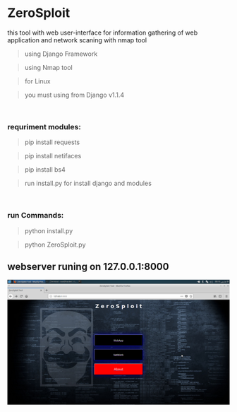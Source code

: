 # ZeroSploit
this tool with web user-interface for information gathering of web application and network scaning with nmap tool

> using Django Framework

> using Nmap tool 

> for Linux

> you must using from Django v1.1.4

<br>
<h3>requriment modules:</h3>

> pip install requests

> pip install netifaces

> pip install bs4

> run install.py for install django and modules

<br>
<h3>run Commands:</h3>

> python install.py

> python ZeroSploit.py

<h2>webserver runing on 127.0.0.1:8000</h2>

<img src="https://raw.githubusercontent.com/Abolfazl-Hajizade/ZeroSploit/master/home.png"/>



